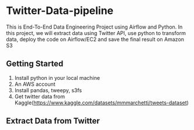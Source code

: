 # Twitter-Data-pipeline
This is End-To-End Data Engineering Project using Airflow and Python. In this project, we will extract data using Twitter API, use python to transform data, deploy the code on Airflow/EC2 and save the final result on Amazon S3

## Getting Started
1. Install python in your local machine
2. An AWS account
3. Install pandas, tweepy, s3fs
4. Get twitter data from Kaggle(https://www.kaggle.com/datasets/mmmarchetti/tweets-dataset)

## Extract Data from Twitter
